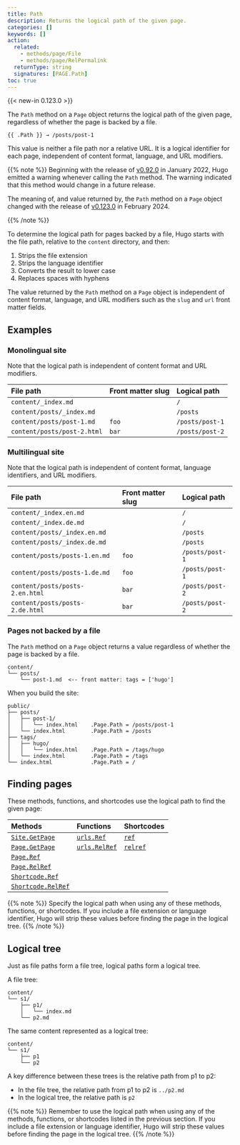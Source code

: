 ```yaml
---
title: Path
description: Returns the logical path of the given page.
categories: []
keywords: []
action:
  related:
    - methods/page/File
    - methods/page/RelPermalink
  returnType: string
  signatures: [PAGE.Path]
toc: true
---
```


{{< new-in 0.123.0 >}}

The `Path` method on a `Page` object returns the logical path of the given page, regardless of whether the page is backed by a file.

[logical path]: /getting-started/glossary#logical-path

```go-html-template
{{ .Path }} → /posts/post-1
```

This value is neither a file path nor a relative URL. It is a logical identifier for each page, independent of content format, language, and URL modifiers.

{{% note %}}
Beginning with the release of [v0.92.0] in January 2022, Hugo emitted a warning whenever calling the `Path` method. The warning indicated that this method would change in a future release.

The meaning of, and value returned by, the `Path` method on a `Page` object changed with the release of [v0.123.0] in February 2024.

[v0.92.0]: https://github.com/gohugoio/hugo/releases/tag/v0.92.0
[v0.123.0]: https://github.com/gohugoio/hugo/releases/tag/v0.123.0
{{% /note %}}

To determine the logical path for pages backed by a file, Hugo starts with the file path, relative to the `content` directory, and then:

1. Strips the file extension
2. Strips the language identifier
3. Converts the result to lower case
4. Replaces spaces with hyphens

The value returned by the `Path` method on a `Page` object is independent of content format, language, and URL modifiers such as the `slug` and `url` front matter fields.

## Examples

### Monolingual site

Note that the logical path is independent of content format and URL modifiers.

File path|Front matter slug|Logical path
:--|:--|:--
`content/_index.md`||`/`
`content/posts/_index.md`||`/posts`
`content/posts/post-1.md`|`foo`|`/posts/post-1`
`content/posts/post-2.html`|`bar`|`/posts/post-2`

### Multilingual site

Note that the logical path is independent of content format, language identifiers, and URL modifiers.

File path|Front matter slug|Logical path
:--|:--|:--
`content/_index.en.md`||`/`
`content/_index.de.md`||`/`
`content/posts/_index.en.md`||`/posts`
`content/posts/_index.de.md`||`/posts`
`content/posts/posts-1.en.md`|`foo`|`/posts/post-1`
`content/posts/posts-1.de.md`|`foo`|`/posts/post-1`
`content/posts/posts-2.en.html`|`bar`|`/posts/post-2`
`content/posts/posts-2.de.html`|`bar`|`/posts/post-2`

### Pages not backed by a file

The `Path` method on a `Page` object returns a value regardless of whether the page is backed by a file.

```text
content/
└── posts/
    └── post-1.md  <-- front matter: tags = ['hugo']
```

When you build the site:

```text
public/
├── posts/
│   ├── post-1/
│   │   └── index.html    .Page.Path = /posts/post-1
│   └── index.html        .Page.Path = /posts
├── tags/
│   ├── hugo/
│   │   └── index.html    .Page.Path = /tags/hugo
│   └── index.html        .Page.Path = /tags
└── index.html            .Page.Path = /
```

## Finding pages

These methods, functions, and shortcodes use the logical path to find the given page:

Methods|Functions|Shortcodes
:--|:--|:--
[`Site.GetPage`]|[`urls.Ref`]|[`ref`]
[`Page.GetPage`]|[`urls.RelRef`]|[`relref`]
[`Page.Ref`]||
[`Page.RelRef`]||
[`Shortcode.Ref`]||
[`Shortcode.RelRef`]||

[`urls.Ref`]: /functions/urls/ref/
[`urls.RelRef`]: /functions/urls/relref/
[`Page.GetPage`]: /methods/page/getpage/
[`Site.GetPage`]: /methods/site/getpage/
[`ref`]: /shortcodes/ref/
[`relref`]: /shortcodes/relref/
[`Page.Ref`]: /methods/page/ref/
[`Page.RelRef`]: /methods/page/relref/
[`Shortcode.Ref`]: /methods/shortcode/ref
[`Shortcode.RelRef`]: /methods/shortcode/relref

{{% note %}}
Specify the logical path when using any of these methods, functions, or shortcodes. If you include a file extension or language identifier, Hugo will strip these values before finding the page in the logical tree.
{{% /note %}}


## Logical tree

Just as file paths form a file tree, logical paths form a logical tree.

A file tree:

```text
content/
└── s1/
    ├── p1/
    │   └── index.md 
    └── p2.md
```

The same content represented as a logical tree:

```text
content/
└── s1/
    ├── p1
    └── p2 
```

A key difference between these trees is the relative path from p1 to p2:

- In the file tree, the relative path from p1 to p2 is `../p2.md`
- In the logical tree, the relative path is `p2`

{{% note %}}
Remember to use the logical path when using any of the methods, functions, or shortcodes listed in the previous section. If you include a file extension or language identifier, Hugo will strip these values before finding the page in the logical tree.
{{% /note %}}

